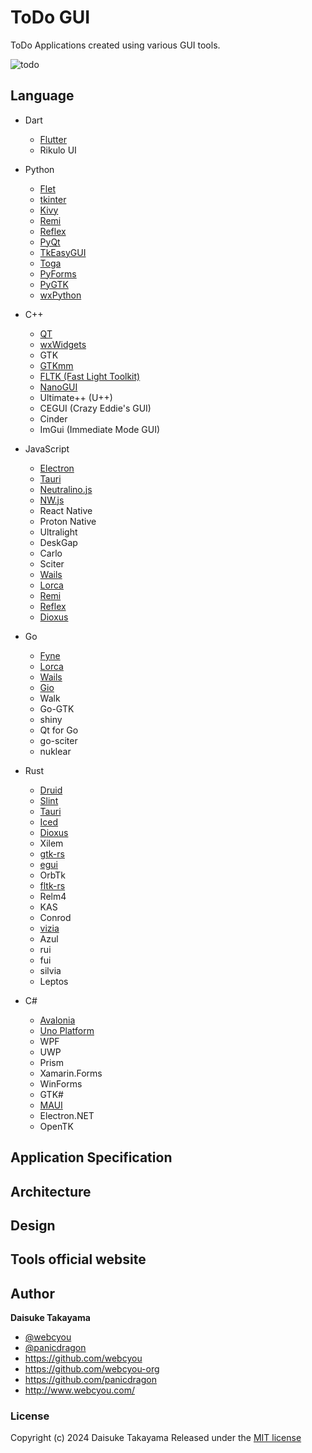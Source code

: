 # ToDo GUI

ToDo Applications created using various GUI tools.

![todo](https://user-images.githubusercontent.com/1584153/191999399-373be546-9667-4e0b-92c1-c644bd7ff922.png)

## Language

- Dart
  - [Flutter](https://github.com/webcyou-org/todo-gui/tree/main/Dart/Flutter/todo)
  - Rikulo UI

- Python
  - [Flet](https://github.com/webcyou-org/todo-gui/tree/main/Python/Flet)
  - [tkinter](https://github.com/webcyou-org/todo-gui/tree/main/Python/tkinter)
  - [Kivy](https://github.com/webcyou-org/todo-gui/tree/main/Python/Kivy)
  - [Remi](https://github.com/webcyou-org/todo-gui/tree/main/Python/remi)
  - [Reflex](https://github.com/webcyou-org/todo-gui/tree/main/Python/reflex/todo)
  - [PyQt](https://github.com/webcyou-org/todo-gui/tree/main/Python/pyqt)
  - [TkEasyGUI](https://github.com/webcyou-org/todo-gui/tree/main/Python/TkEasyGUI)
  - [Toga](https://github.com/webcyou-org/todo-gui/tree/main/Python/Toga)
  - [PyForms](https://github.com/webcyou-org/todo-gui/tree/main/Python/PyForms)
  - [PyGTK](https://github.com/webcyou-org/todo-gui/tree/main/Python/PyGTK)
  - [wxPython](https://github.com/webcyou-org/todo-gui/tree/main/Python/wxPython)

- C++
  - [QT](https://github.com/webcyou-org/todo-gui/tree/main/C%2B%2B/QT)
  - [wxWidgets](https://github.com/webcyou-org/todo-gui/tree/main/C%2B%2B/wxWidgets)
  - GTK
  - [GTKmm](https://github.com/webcyou-org/todo-gui/tree/main/C%2B%2B/GTKmm)
  - [FLTK (Fast Light Toolkit)](https://github.com/webcyou-org/todo-gui/tree/main/C%2B%2B/FLTK)
  - [NanoGUI](https://github.com/webcyou-org/todo-gui/tree/main/C%2B%2B/NanoGUI)
  - Ultimate++ (U++)
  - CEGUI (Crazy Eddie's GUI)
  - Cinder
  - ImGui (Immediate Mode GUI)

- JavaScript
  - [Electron](https://github.com/webcyou-org/todo-gui/tree/main/JavaScript/Electron/todo)
  - [Tauri](https://github.com/webcyou-org/todo-gui/tree/main/JavaScript/tauri/vite/todo-gui)
  - [Neutralino.js](https://github.com/webcyou-org/todo-gui/tree/main/JavaScript/Neutralinojs/todo/)
  - [NW.js](https://github.com/webcyou-org/todo-gui/tree/main/JavaScript/NWjs/)
  - React Native
  - Proton Native
  - Ultralight
  - DeskGap
  - Carlo
  - Sciter
  - [Wails](https://github.com/webcyou-org/todo-gui/tree/main/Go/Wails/todo)
  - [Lorca](https://github.com/webcyou-org/todo-gui/tree/main/Go/Lorca)
  - [Remi](https://github.com/webcyou-org/todo-gui/tree/main/Python/remi)
  - [Reflex](https://github.com/webcyou-org/todo-gui/tree/main/Python/reflex/todo)
  - [Dioxus](https://github.com/webcyou-org/todo-gui/tree/main/Rust/Dioxus/todo/)
  
- Go
  - [Fyne](https://github.com/webcyou-org/todo-gui/tree/main/Go/Fyne)
  - [Lorca](https://github.com/webcyou-org/todo-gui/tree/main/Go/Lorca)
  - [Wails](https://github.com/webcyou-org/todo-gui/tree/main/Go/Wails/todo)
  - [Gio](https://github.com/webcyou-org/todo-gui/tree/main/Go/Gio)
  - Walk
  - Go-GTK
  - shiny
  - Qt for Go
  - go-sciter
  - nuklear

- Rust
  - [Druid](https://github.com/webcyou-org/todo-gui/tree/main/Rust/Druid/todo)
  - [Slint](https://github.com/webcyou-org/todo-gui/tree/main/Rust/Slint/todo)
  - [Tauri](https://github.com/webcyou-org/todo-gui/tree/main/JavaScript/tauri/vite/todo-gui)
  - [Iced](https://github.com/webcyou-org/todo-gui/tree/main/Rust/Iced/todo/)
  - [Dioxus](https://github.com/webcyou-org/todo-gui/tree/main/Rust/Dioxus/todo/)
  - Xilem
  - [gtk-rs](https://github.com/webcyou-org/todo-gui/tree/main/Rust/gtk-rs/todo/)
  - [egui](https://github.com/webcyou-org/todo-gui/tree/main/Rust/egui/)
  - OrbTk
  - [fltk-rs](https://github.com/webcyou-org/todo-gui/tree/main/Rust/fltk-rs/todo/)
  - Relm4
  - KAS
  - Conrod
  - [vizia](https://github.com/webcyou-org/todo-gui/tree/main/Rust/vizia/todo/)
  - Azul
  - rui
  - fui
  - silvia
  - Leptos

- C#
  - [Avalonia](https://github.com/webcyou-org/todo-gui/tree/main/C%23/Avalonia/ToDo)
  - [Uno Platform](https://github.com/webcyou-org/todo-gui/tree/main/C%23/UnoPlatform/ToDo)
  - WPF
  - UWP
  - Prism
  - Xamarin.Forms
  - WinForms
  - GTK#
  - [MAUI](https://github.com/webcyou-org/todo-gui/tree/main/C%23/MAUI/ToDo)
  - Electron.NET
  - OpenTK

## Application Specification

## Architecture

## Design

## Tools official website

## Author

**Daisuke Takayama**
* [@webcyou](https://twitter.com/webcyou)
* [@panicdragon](https://twitter.com/panicdragon)
* <https://github.com/webcyou>
* <https://github.com/webcyou-org>
* <https://github.com/panicdragon>
* <http://www.webcyou.com/>

### License

Copyright (c) 2024 Daisuke Takayama
Released under the [MIT license](http://opensource.org/licenses/mit-license.php)
